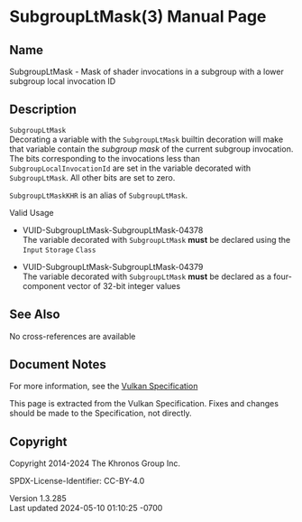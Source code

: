 # SubgroupLtMask(3) Manual Page

## Name

SubgroupLtMask - Mask of shader invocations in a subgroup with a lower
subgroup local invocation ID



## <a href="#_description" class="anchor"></a>Description

`SubgroupLtMask`  
Decorating a variable with the `SubgroupLtMask` builtin decoration will
make that variable contain the *subgroup mask* of the current subgroup
invocation. The bits corresponding to the invocations less than
`SubgroupLocalInvocationId` are set in the variable decorated with
`SubgroupLtMask`. All other bits are set to zero.

`SubgroupLtMaskKHR` is an alias of `SubgroupLtMask`.

Valid Usage

- <a href="#VUID-SubgroupLtMask-SubgroupLtMask-04378"
  id="VUID-SubgroupLtMask-SubgroupLtMask-04378"></a>
  VUID-SubgroupLtMask-SubgroupLtMask-04378  
  The variable decorated with `SubgroupLtMask` **must** be declared
  using the `Input` `Storage` `Class`

- <a href="#VUID-SubgroupLtMask-SubgroupLtMask-04379"
  id="VUID-SubgroupLtMask-SubgroupLtMask-04379"></a>
  VUID-SubgroupLtMask-SubgroupLtMask-04379  
  The variable decorated with `SubgroupLtMask` **must** be declared as a
  four-component vector of 32-bit integer values

## <a href="#_see_also" class="anchor"></a>See Also

No cross-references are available

## <a href="#_document_notes" class="anchor"></a>Document Notes

For more information, see the <a
href="https://registry.khronos.org/vulkan/specs/1.3-extensions/html/vkspec.html#SubgroupLtMask"
target="_blank" rel="noopener">Vulkan Specification</a>

This page is extracted from the Vulkan Specification. Fixes and changes
should be made to the Specification, not directly.

## <a href="#_copyright" class="anchor"></a>Copyright

Copyright 2014-2024 The Khronos Group Inc.

SPDX-License-Identifier: CC-BY-4.0

Version 1.3.285  
Last updated 2024-05-10 01:10:25 -0700
